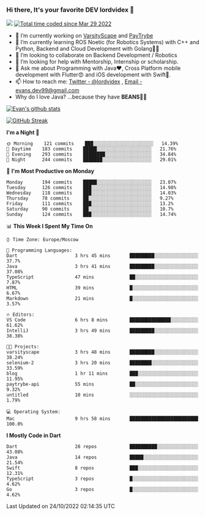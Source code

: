 ### Hi there, It's your favorite DEV lordvidex 👋
<img src="https://komarev.com/ghpvc/?username=lordvidex&label=Views&color=blue&style=plastic" /> <a href="https://wakatime.com/@0e56db35-d16b-410a-acc0-4085055304bf"><img src="https://wakatime.com/badge/user/0e56db35-d16b-410a-acc0-4085055304bf.svg" alt="Total time coded since Mar 29 2022" /></a>

- 🔭 I’m currently working on [VarsityScape](https://varsityscape.com) and [PayTrybe](https://www.paytrybe.com)
- 🌱 I’m currently learning ROS Noetic (for Robotics Systems) with C++ and Python, Backend and Cloud Development with Golang🧙🏼
- 👯 I’m looking to collaborate on Backend Development / Robotics
- 🤔 I’m looking for help with Mentorship, Internship or scholarship.
- 💬 Ask me about Programming with Java❤️, Cross Platform mobile development with Flutter😍 and iOS development with Swift🚀.
- 📫 How to reach me: [Twitter - @lordvidex](https://twitter.com/lordvidex) , [Email - evans.dev99@gmail.com](mailto:evans.dev99@gmail.com?body=Hello%20Evans,)
- Why do I love Java? ...because they have **BEANS**🤤😋

<div>
<!-- <a href="https://github.com/lordvidex">
  <img src="https://github-readme-stats.vercel.app/api/top-langs/?username=lordvidex&theme=light" />
</a>    -->
<!-- [![Top Langs](https://github-readme-stats.vercel.app/api/top-langs/?username=lordvidex)](https://github.com/lordvidex/)  -->
<a href="https://github.com/lordvidex">
 <img src="https://github-readme-stats.vercel.app/api?username=lordvidex&show_icons=true&theme=light&line_height=27" alt="Evan's github stats"/>
</a>
</div>

[![GitHub Streak](https://github-readme-streak-stats.herokuapp.com?user=lordvidex&theme=github-dark&hide_border=true)](https://git.io/streak-stats)

<!--
  <a href="https://github.com/iampawan/FlutterExampleApps">
    <img align="center" src="https://github-readme-stats.vercel.app/api/pin/?username=iampawan&repo=FlutterExampleApps&theme=light" />

  </a>
  <a href="https://github.com/iampawan/VelocityX">
   <img align="center" src="https://github-readme-stats.vercel.app/api/pin/?username=iampawan&repo=VelocityX&theme=light" />
  </a>
-->
<!--START_SECTION:waka-->
**I'm a Night 🦉** 

```text
🌞 Morning    121 commits    ███░░░░░░░░░░░░░░░░░░░░░░   14.39% 
🌆 Daytime    183 commits    █████░░░░░░░░░░░░░░░░░░░░   21.76% 
🌃 Evening    293 commits    ████████░░░░░░░░░░░░░░░░░   34.84% 
🌙 Night      244 commits    ███████░░░░░░░░░░░░░░░░░░   29.01%

```
📅 **I'm Most Productive on Monday** 

```text
Monday       194 commits    █████░░░░░░░░░░░░░░░░░░░░   23.07% 
Tuesday      126 commits    ███░░░░░░░░░░░░░░░░░░░░░░   14.98% 
Wednesday    118 commits    ███░░░░░░░░░░░░░░░░░░░░░░   14.03% 
Thursday     78 commits     ██░░░░░░░░░░░░░░░░░░░░░░░   9.27% 
Friday       111 commits    ███░░░░░░░░░░░░░░░░░░░░░░   13.2% 
Saturday     90 commits     ██░░░░░░░░░░░░░░░░░░░░░░░   10.7% 
Sunday       124 commits    ███░░░░░░░░░░░░░░░░░░░░░░   14.74%

```


📊 **This Week I Spent My Time On** 

```text
⌚︎ Time Zone: Europe/Moscow

💬 Programming Languages: 
Dart                     3 hrs 45 mins       █████████░░░░░░░░░░░░░░░░   37.7% 
Java                     3 hrs 41 mins       █████████░░░░░░░░░░░░░░░░   37.08% 
TypeScript               47 mins             ██░░░░░░░░░░░░░░░░░░░░░░░   7.87% 
HTML                     39 mins             █░░░░░░░░░░░░░░░░░░░░░░░░   6.67% 
Markdown                 21 mins             █░░░░░░░░░░░░░░░░░░░░░░░░   3.57%

🔥 Editors: 
VS Code                  6 hrs 8 mins        ███████████████░░░░░░░░░░   61.62% 
IntelliJ                 3 hrs 49 mins       █████████░░░░░░░░░░░░░░░░   38.38%

🐱‍💻 Projects: 
varsityscape             3 hrs 48 mins       █████████░░░░░░░░░░░░░░░░   38.24% 
selenium-2               3 hrs 20 mins       ████████░░░░░░░░░░░░░░░░░   33.59% 
blog                     1 hr 11 mins        ███░░░░░░░░░░░░░░░░░░░░░░   11.95% 
paytrybe-api             55 mins             ██░░░░░░░░░░░░░░░░░░░░░░░   9.32% 
untitled                 10 mins             ░░░░░░░░░░░░░░░░░░░░░░░░░   1.79%

💻 Operating System: 
Mac                      9 hrs 58 mins       █████████████████████████   100.0%

```

**I Mostly Code in Dart** 

```text
Dart                     28 repos            ██████████░░░░░░░░░░░░░░░   43.08% 
Java                     14 repos            █████░░░░░░░░░░░░░░░░░░░░   21.54% 
Swift                    8 repos             ███░░░░░░░░░░░░░░░░░░░░░░   12.31% 
TypeScript               3 repos             █░░░░░░░░░░░░░░░░░░░░░░░░   4.62% 
Go                       3 repos             █░░░░░░░░░░░░░░░░░░░░░░░░   4.62%

```



 Last Updated on 24/10/2022 02:14:35 UTC
<!--END_SECTION:waka-->
